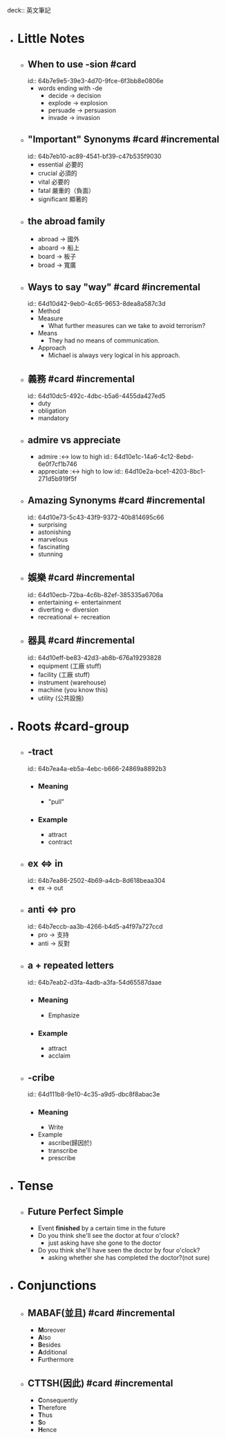 deck:: 英文筆記

- # Little Notes
	- ## When to use -sion #card
	  id:: 64b7e9e5-39e3-4d70-9fce-6f3bb8e0806e
		- words ending with -de
			- decide -> decision
			- explode -> explosion
			- persuade -> persuasion
			- invade -> invasion
	- ## "Important" Synonyms #card #incremental
	  id:: 64b7eb10-ac89-4541-bf39-c47b535f9030
		- essential 必要的
		- crucial 必須的
		- vital 必要的
		- fatal 嚴重的（負面）
		- significant 顯著的
	- ## the abroad family
		- abroad -> 國外
		- aboard -> 船上
		- board -> 板子
		- broad -> 寬廣
	- ## Ways to say "way" #card #incremental
	  id:: 64d10d42-9eb0-4c65-9653-8dea8a587c3d
		- Method
		- Measure
			- What further measures can we take to avoid terrorism?
		- Means
			- They had no means of communication.
		- Approach
			- Michael is always very logical in his approach.
	- ## 義務 #card #incremental
	  id:: 64d10dc5-492c-4dbc-b5a6-4455da427ed5
		- duty
		- obligation
		- mandatory
	- ## admire vs appreciate
		- admire :<-> low to high
		  id:: 64d10e1c-14a6-4c12-8ebd-6e0f7cf1b746
		- appreciate :<-> high to low
		  id:: 64d10e2a-bce1-4203-8bc1-271d5b919f5f
	- ## Amazing Synonyms #card #incremental
	  id:: 64d10e73-5c43-43f9-9372-40b814695c66
		- surprising
		- astonishing
		- marvelous
		- fascinating
		- stunning
	- ## 娛樂 #card #incremental
	  id:: 64d10ecb-72ba-4c6b-82ef-385335a6706a
		- entertaining <- entertainment
		- diverting <- diversion
		- recreational <- recreation
	- ## 器具 #card #incremental
	  id:: 64d10eff-be83-42d3-ab8b-676a19293828
		- equipment (工廠 stuff)
		- facility (工廠 stuff)
		- instrument (warehouse)
		- machine (you know this)
		- utility (公共設施)
- # Roots #card-group
	- ## -tract
	  id:: 64b7ea4a-eb5a-4ebc-b666-24869a8892b3
		- ### Meaning
			- "pull"
		- ### Example
			- attract
			- contract
	- ## ex <=> in
	  id:: 64b7ea86-2502-4b69-a4cb-8d618beaa304
		- ex -> out
	- ## anti <=> pro
	  id:: 64b7eccb-aa3b-4266-b4d5-a4f97a727ccd
		- pro -> 支持
		- anti -> 反對
	- ## a + repeated letters
	  id:: 64b7eab2-d3fa-4adb-a3fa-54d65587daae
		- ### Meaning
			- Emphasize
		- ### Example
			- attract
			- acclaim
	- ## -cribe
	  id:: 64d111b8-9e10-4c35-a9d5-dbc8f8abac3e
		- ### Meaning
			- Write
		- Example
			- ascribe(歸因於)
			- transcribe
			- prescribe
- # Tense
	- ## Future Perfect Simple
		- Event **finished** by a certain time in the future
		- Do you think she'll see the doctor at four o'clock?
			- just asking have she gone to the doctor
		- Do you think she'll have seen the doctor by four o'clock?
			- asking whether she has completed the doctor?(not sure)
- # Conjunctions
	- ## MABAF(並且) #card #incremental
		- **M**oreover
		- **A**lso
		- **B**esides
		- **A**dditional
		- **F**urthermore
	- ## CTTSH(因此) #card #incremental
		- **C**onsequently
		- **T**herefore
		- **T**hus
		- **S**o
		- **H**ence